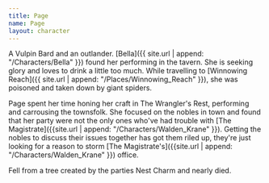 ```yaml
---
title: Page
name: Page
layout: character
---
```


A Vulpin Bard and an outlander. [Bella]({{ site.url | append: "/Characters/Bella" }}) found her performing in the tavern. She is seeking glory and loves to drink a little too much. 
While travelling to [Winnowing Reach]({{ site.url | append: "/Places/Winnowing_Reach" }}), she was poisoned and taken down by giant spiders.

 Page spent her time honing her craft in The Wrangler's Rest, performing and carrousing the townsfolk. She focused on the nobles in town and found that her party were not the only ones who've had trouble with [The Magistrate]({{site.url | append: "/Characters/Walden_Krane" }}). Getting the nobles to discuss their issues together has got them riled up, they're just looking for a reason to storm [The Magistrate's]({{site.url | append: "/Characters/Walden_Krane" }}) office. 

Fell from a tree created by the parties Nest Charm and nearly died.
